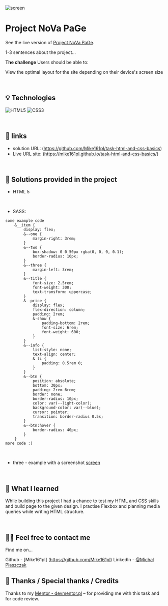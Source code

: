  ![screen](./assets/demo.png)


# Project NoVa PaGe
See the live version of [Project NoVa PaGe](https://themewagon.github.io/Nova/?_ga=2.59235245.1436688925.1681925893-247604377.1681740808).

1-3 sentences about the project...


**The challenge**
Users should be able to:

View the optimal layout for the site depending on their device's screen size


&nbsp;
 
## 💡 Technologies
![HTML5](https://img.shields.io/badge/html5-%23E34F26.svg?style=for-the-badge&logo=html5&logoColor=white)
![CSS3](https://img.shields.io/badge/css3-%231572B6.svg?style=for-the-badge&logo=css3&logoColor=white)



&nbsp;
 
## 🔗 links

- solution URL: (https://github.com/Mike161pl/task-html-and-css-basics)
- Live URL site: (https://mike161pl.github.io/task-html-and-css-basics/)

&nbsp;
 
## 🤔 Solutions provided in the project

- HTML 5

 &nbsp;

- SASS:
```
some example code
	&__item {
		display: flex;
		&--one {
			margin-right: 3rem;
		}
		&--two {
			box-shadow: 0 0 50px rgba(0, 0, 0, 0.1);
			border-radius: 10px;
		}
		&--three {
			margin-left: 3rem;
		}
		&--title {
			font-size: 2.5rem;
			font-weight: 300;
			text-transform: uppercase;
		}
		&--price {
			display: flex;
			flex-direction: column;
			padding: 2rem;
			&-show {
				padding-bottom: 2rem;
				font-size: 6rem;
				font-weight: 600;
			}
		}
		&--info {
			list-style: none;
			text-align: center;
			& li {
				padding: 0.5rem 0;
			}
		}
		&--btn {
			position: absolute;
			bottom: 30px;
			padding: 2rem 6rem;
			border: none;
			border-radius: 10px;
			color: var(--light-color);
			background-color: var(--blue);
			cursor: pointer;
			transition: border-radius 0.5s;
		}
		&--btn:hover {
			border-radius: 40px;
		}
	}
more code :)
```
 &nbsp;

 
- three - example with a screenshot
[screen](./assets/screencapture-mike161pl-github-io-task-html-and-css-basics-2023-04-19-19_48_53.png)


&nbsp;

## 💭 What I learned

While building this project I had a chance to test my HTML and CSS skills and build page to the given design. I practise Flexbox and planning media queries while writing HTML structure.


&nbsp;

## 🙋‍♂️ Feel free to contact me
Find me on...

Github - [Mike161pl] (https://github.com/Mike161pl)
LinkedIn - [@Michał Plaszczak](https://www.linkedin.com/in/michal-plaszczak/)
&nbsp;

## 👏 Thanks / Special thanks / Credits
Thanks to my [Mentor - devmentor.pl](https://devmentor.pl/) – for providing me with this task and for code review.
